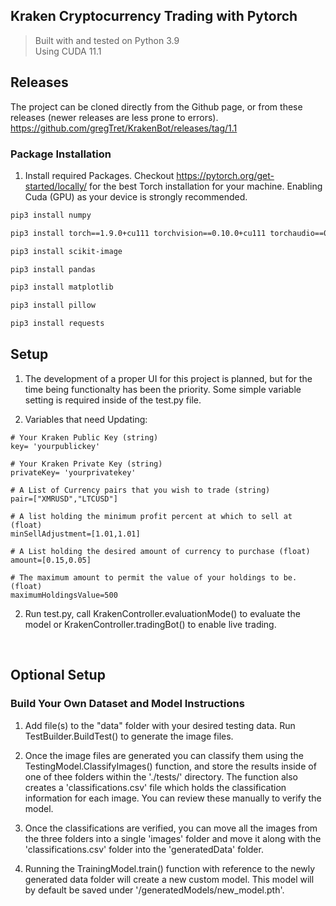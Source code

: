 ## Kraken Cryptocurrency Trading with Pytorch
>Built with and tested on Python 3.9 <br>
>Using CUDA 11.1

## Releases
The project can be cloned directly from the Github page, or from these releases (newer releases are less prone to errors).<br>
https://github.com/gregTret/KrakenBot/releases/tag/1.1


<h3> Package Installation </h3>

1. Install required Packages. 
Checkout https://pytorch.org/get-started/locally/ for the best Torch installation for your machine. 
Enabling Cuda (GPU) as your device is strongly recommended.

```bash
pip3 install numpy

pip3 install torch==1.9.0+cu111 torchvision==0.10.0+cu111 torchaudio==0.9.0 -f https://download.pytorch.org/whl/torch_stable.html

pip3 install scikit-image

pip3 install pandas

pip3 install matplotlib

pip3 install pillow

pip3 install requests
```


## Setup

1. The development of a proper UI for this project is planned, but for the time being functionalty has been the priority. Some simple variable setting is required inside of the test.py file.

2. Variables that need Updating: <br>
```
# Your Kraken Public Key (string)
key= 'yourpublickey' 

# Your Kraken Private Key (string)
privateKey= 'yourprivatekey' 

# A List of Currency pairs that you wish to trade (string)
pair=["XMRUSD","LTCUSD"]  

# A list holding the minimum profit percent at which to sell at (float)
minSellAdjustment=[1.01,1.01] 

# A List holding the desired amount of currency to purchase (float)
amount=[0.15,0.05] 

# The maximum amount to permit the value of your holdings to be. (float)
maximumHoldingsValue=500 
```


2. Run test.py, call KrakenController.evaluationMode() to evaluate the model or KrakenController.tradingBot() to enable live trading.

<br>

## Optional Setup

<h3> Build Your Own Dataset and Model Instructions </h3>

1.  Add file(s) to the "data" folder with your desired testing data. Run TestBuilder.BuildTest() to generate the image files.

2. Once the image files are generated you can classify them using the TestingModel.ClassifyImages() function, and store the results inside of one of thee folders within the './tests/' directory. The function also creates a 'classifications.csv' file which holds the classification information for each image. You can review these manually to verify the model.

3. Once the classifications are verified, you can move all the images from the three folders into a single 'images' folder and move it along with the 'classifications.csv' folder into the 'generatedData' folder. 

4. Running the TrainingModel.train() function with reference to the newly generated data folder will create a new custom model. This model will by default be saved under '/generatedModels/new_model.pth'.




